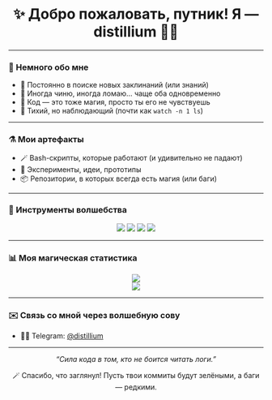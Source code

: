 <h1 align="center">✨ Добро пожаловать, путник! Я — distillium 🧙‍♂️</h1>

---

### 🔮 Немного обо мне

- 🧠 Постоянно в поиске новых заклинаний (или знаний)
- 🔧 Иногда чиню, иногда ломаю… чаще оба одновременно
- 📜 Код — это тоже магия, просто ты его не чувствуешь
- 🤫 Тихий, но наблюдающий (почти как `watch -n 1 ls`)

---

### ⚗️ Мои артефакты

- 🪄 Bash-скрипты, которые работают (и удивительно не падают)
- 🧪 Эксперименты, идеи, прототипы
- 📦 Репозитории, в которых всегда есть магия (или баги)

---

### 🧰 Инструменты волшебства

<p align="center">
  <img src="https://img.shields.io/badge/Bash-4EAA25?style=for-the-badge&logo=gnubash&logoColor=white" />
  <img src="https://img.shields.io/badge/Git-F05032?style=for-the-badge&logo=git&logoColor=white" />
  <img src="https://img.shields.io/badge/Markdown-000000?style=for-the-badge&logo=markdown&logoColor=white" />
  <img src="https://img.shields.io/badge/Mystery-🪄-purple?style=for-the-badge" />
</p>

---

### 📊 Моя магическая статистика

<p align="center">
  <img src="https://github-readme-stats.vercel.app/api?username=distillium&show_icons=true&theme=tokyonight&hide_title=true&count_private=true" />
  <br>
  <img src="https://github-readme-streak-stats.herokuapp.com/?user=distillium&theme=tokyonight" />
</p>

---

### ✉️ Связь со мной через волшебную сову

- 🧙‍♂️ Telegram: [@distillium](https://t.me/distillium)

---

<p align="center"><em>“Сила кода в том, кто не боится читать логи.”</em></p>

<p align="center">🪄 Спасибо, что заглянул! Пусть твои коммиты будут зелёными, а баги — редкими.</p>

